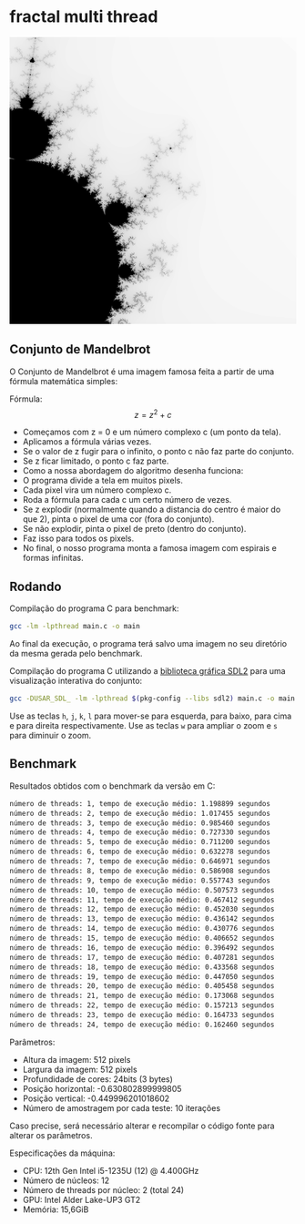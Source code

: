
# fractal multi thread

![banner](banner.png)

## Conjunto de Mandelbrot

O Conjunto de Mandelbrot é uma imagem famosa feita a partir de uma fórmula matemática simples:

Fórmula:
$$ z = z^2 + c $$

- Começamos com z = 0 e um número complexo c (um ponto da tela).
- Aplicamos a fórmula várias vezes.
- Se o valor de z fugir para o infinito, o ponto c não faz parte do conjunto.
- Se z ficar limitado, o ponto c faz parte.
- Como a nossa abordagem do algoritmo desenha funciona:
- O programa divide a tela em muitos pixels.
- Cada pixel vira um número complexo c.
- Roda a fórmula para cada c um certo número de vezes.
- Se z explodir (normalmente quando a distancia do centro é maior do que 2), pinta o pixel de uma cor (fora do conjunto).
- Se não explodir, pinta o pixel de preto (dentro do conjunto).
- Faz isso para todos os pixels.
- No final, o nosso programa monta a famosa imagem com espirais e formas infinitas.

## Rodando

Compilação do programa C para benchmark:
```sh
gcc -lm -lpthread main.c -o main
```
Ao final da execução, o programa terá salvo uma imagem no seu diretório da mesma gerada pelo benchmark.

Compilação do programa C utilizando a [biblioteca gráfica SDL2](https://www.libsdl.org/) para uma visualização interativa do conjunto:
```sh
gcc -DUSAR_SDL_ -lm -lpthread $(pkg-config --libs sdl2) main.c -o main
```
Use as teclas `h`, `j`, `k`, `l` para mover-se para esquerda, para baixo, para cima e para direita respectivamente. Use as teclas `w` para ampliar o zoom e `s` para diminuir o zoom.

## Benchmark
Resultados obtidos com o benchmark da versão em C:
```txt
número de threads: 1, tempo de execução médio: 1.198899 segundos
número de threads: 2, tempo de execução médio: 1.017455 segundos
número de threads: 3, tempo de execução médio: 0.985460 segundos
número de threads: 4, tempo de execução médio: 0.727330 segundos
número de threads: 5, tempo de execução médio: 0.711200 segundos
número de threads: 6, tempo de execução médio: 0.632278 segundos
número de threads: 7, tempo de execução médio: 0.646971 segundos
número de threads: 8, tempo de execução médio: 0.586908 segundos
número de threads: 9, tempo de execução médio: 0.557743 segundos
número de threads: 10, tempo de execução médio: 0.507573 segundos
número de threads: 11, tempo de execução médio: 0.467412 segundos
número de threads: 12, tempo de execução médio: 0.452030 segundos
número de threads: 13, tempo de execução médio: 0.436142 segundos
número de threads: 14, tempo de execução médio: 0.430776 segundos
número de threads: 15, tempo de execução médio: 0.406652 segundos
número de threads: 16, tempo de execução médio: 0.396492 segundos
número de threads: 17, tempo de execução médio: 0.407281 segundos
número de threads: 18, tempo de execução médio: 0.433568 segundos
número de threads: 19, tempo de execução médio: 0.447050 segundos
número de threads: 20, tempo de execução médio: 0.405458 segundos
número de threads: 21, tempo de execução médio: 0.173068 segundos
número de threads: 22, tempo de execução médio: 0.157213 segundos
número de threads: 23, tempo de execução médio: 0.164733 segundos
número de threads: 24, tempo de execução médio: 0.162460 segundos
```
Parâmetros:
- Altura da imagem: 512 pixels
- Largura da imagem: 512 pixels
- Profundidade de cores: 24bits (3 bytes)
- Posição horizontal: -0.630802899999805
- Posição vertical: -0.449996201018602
- Número de amostragem por cada teste: 10 iterações

Caso precise, será necessário alterar e recompilar o código fonte para alterar os parâmetros.

Especificações da máquina:
- CPU: 12th Gen Intel i5-1235U (12) @ 4.400GHz
- Número de núcleos: 12
- Número de threads por núcleo: 2 (total 24)
- GPU: Intel Alder Lake-UP3 GT2
- Memória: 15,6GiB
